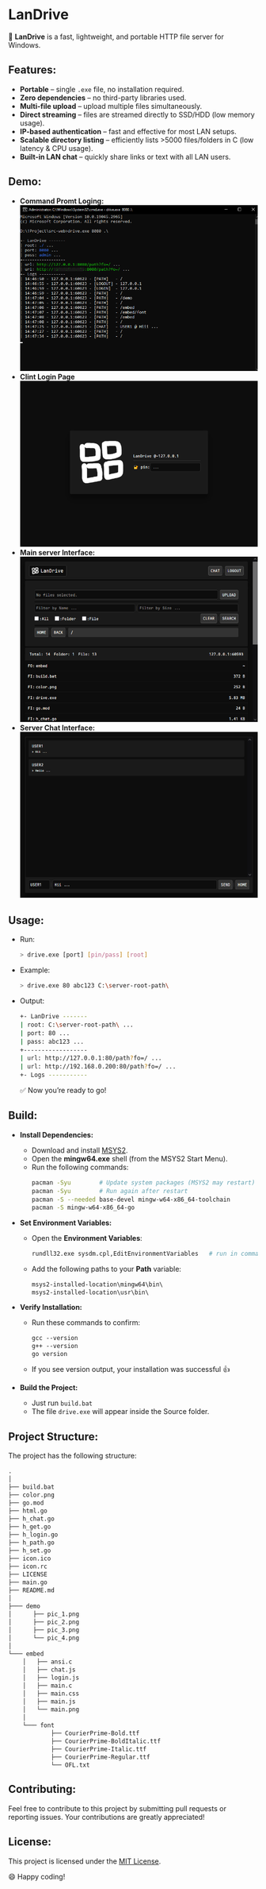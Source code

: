 # LanDrive

📁 **LanDrive** is a fast, lightweight, and portable HTTP file server for Windows.

## Features:
- **Portable** – single `.exe` file, no installation required.
- **Zero dependencies** – no third-party libraries used.
- **Multi-file upload** – upload multiple files simultaneously.
- **Direct streaming** – files are streamed directly to SSD/HDD (low memory usage).
- **IP-based authentication** – fast and effective for most LAN setups.
- **Scalable directory listing** – efficiently lists >5000 files/folders in C (low latency & CPU usage).
- **Built-in LAN chat** – quickly share links or text with all LAN users.

## Demo:
- **Command Promt Loging:**
![pic1](demo/pic_1.png)
- **Clint Login Page**
![pic2](demo/pic_2.png)
- **Main server Interface:**
![pic3](demo/pic_3.png)
- **Server Chat Interface:**
![pic4](demo/pic_4.png)

## Usage:
- Run:
    ```sh
    > drive.exe [port] [pin/pass] [root]
    ```
- Example:
    ```sh
    > drive.exe 80 abc123 C:\server-root-path\
    ```
- Output:
    ```sh
    +- LanDrive -------
    | root: C:\server-root-path\ ...
    | port: 80 ...
    | pass: abc123 ...
    +------------------
    | url: http://127.0.0.1:80/path?fo=/ ...
    | url: http://192.168.0.200:80/path?fo=/ ...
    +- Logs -----------
    ```
    ✅ Now you’re ready to go!

## Build:
- **Install Dependencies:**
    - Download and install [MSYS2](https://www.msys2.org/).
    - Open the **mingw64.exe** shell (from the MSYS2 Start Menu).
    - Run the following commands:
        ```sh
        pacman -Syu        # Update system packages (MSYS2 may restart)
        pacman -Syu        # Run again after restart
        pacman -S --needed base-devel mingw-w64-x86_64-toolchain
        pacman -S mingw-w64-x86_64-go
        ```

- **Set Environment Variables:**
    - Open the **Environment Variables**:
        ```sh
        rundll32.exe sysdm.cpl,EditEnvironmentVariables   # run in command promt
        ```
    - Add the following paths to your **Path** variable:
        ```
        msys2-installed-location\mingw64\bin\
        msys2-installed-location\usr\bin\
        ```

- **Verify Installation:**
    - Run these commands to confirm:
        ```
        gcc --version
        g++ --version
        go version
        ```
    - If you see version output, your installation was successful 👍

- **Build the Project:**
    - Just run `build.bat`
    - The file `drive.exe` will appear inside the Source folder.

## Project Structure:
The project has the following structure:

```
.
│
├── build.bat
├── color.png
├── go.mod
├── html.go
├── h_chat.go
├── h_get.go
├── h_login.go
├── h_path.go
├── h_set.go
├── icon.ico
├── icon.rc
├── LICENSE
├── main.go
├── README.md
│
├─── demo
│      ├── pic_1.png
│      ├── pic_2.png
│      ├── pic_3.png
│      └── pic_4.png
│
└─── embed
    │   ├── ansi.c
    │   ├── chat.js
    │   ├── login.js
    │   ├── main.c
    │   ├── main.css
    │   ├── main.js
    │   └── main.png
    │
    └─── font
            ├── CourierPrime-Bold.ttf
            ├── CourierPrime-BoldItalic.ttf
            ├── CourierPrime-Italic.ttf
            ├── CourierPrime-Regular.ttf
            └── OFL.txt
```
## Contributing:

Feel free to contribute to this project by submitting pull requests or reporting issues. Your contributions are greatly appreciated!

## License:

This project is licensed under the [MIT License](LICENSE).

😄 Happy coding!
